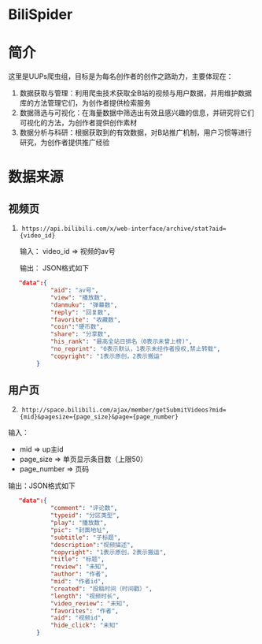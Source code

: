 # BiliSpider

# 简介

这里是UUPs爬虫组，目标是为每名创作者的创作之路助力，主要体现在：
1. 数据获取与管理：利用爬虫技术获取全B站的视频与用户数据，并用维护数据库的方法管理它们，为创作者提供检索服务
2. 数据筛选与可视化：在海量数据中筛选出有效且感兴趣的信息，并研究将它们可视化的方法，为创作者提供创作素材
3. 数据分析与科研：根据获取到的有效数据，对B站推广机制，用户习惯等进行研究，为创作者提供推广经验

# 数据来源

## 视频页
1.  `https://api.bilibili.com/x/web-interface/archive/stat?aid={video_id}`

      输入： video_id => 视频的av号
      
      输出： JSON格式如下
```json 
   "data":{ 
            "aid": "av号",
            "view": "播放数", 
            "danmuku": "弹幕数",
            "reply": "回复数",
            "favorite": "收藏数",
            "coin":"硬币数",
            "share": "分享数",
            "his_rank": "最高全站日排名（0表示未曾上榜)",
            "no_reprint": "0表示默认，1表示未经作者授权,禁止转载",
            "copyright": "1表示原创，2表示搬运"
        }
 ```
 
## 用户页
2.  `http://space.bilibili.com/ajax/member/getSubmitVideos?mid={mid}&pagesize={page_size}&page={page_number}`
 
输入：
* mid => up主id
* page_size => 单页显示条目数（上限50）
* page_number => 页码
            
输出：JSON格式如下
```json 
   "data":{ 
            "comment": "评论数",
            "typeid": "分区类型", 
            "play": "播放数",
            "pic": "封面地址",
            "subtitle": "子标题",
            "description":"视频描述",
            "copyright": "1表示原创，2表示搬运",
            "title": "标题",
            "review": "未知",
            "author": "作者",
            "mid": "作者id",
            "created": "投稿时间（时间戳）",
            "length": "视频时长",
            "video_review": "未知",
            "favorites": "作者",
            "aid": "视频id",
            "hide_click": "未知"
        }
```
